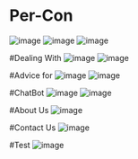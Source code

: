 # Per-Con
![image](https://user-images.githubusercontent.com/129970610/231265075-335b9bc3-add3-49ae-a4a5-f93774ff4e2a.png)
![image](https://user-images.githubusercontent.com/129970610/231265107-1a20f0dd-9657-4d78-bda8-4d173196f083.png)
![image](https://user-images.githubusercontent.com/129970610/231265143-238a81b4-5351-4576-8481-a4fadcf5ca4a.png)

#Dealing With
![image](https://user-images.githubusercontent.com/129970610/231265238-b78cd239-2f49-439d-8c80-66ea7e991c08.png)
![image](https://user-images.githubusercontent.com/129970610/231265255-20c54a4e-20d0-4f1b-b04c-97cbf3f5d819.png)

#Advice for 
![image](https://user-images.githubusercontent.com/129970610/231265331-4f92f21c-1365-49e8-a377-a8a1e3dea6af.png)
![image](https://user-images.githubusercontent.com/129970610/231265348-62166307-44e3-4632-9d1b-62b4ad13ae93.png)

#ChatBot
![image](https://user-images.githubusercontent.com/129970610/231265423-4938bd53-d847-40a7-bb42-ebf148579164.png)
![image](https://user-images.githubusercontent.com/129970610/231265446-edad3f75-fab9-41a9-97f0-8d70cb3ebad7.png)

#About Us
![image](https://user-images.githubusercontent.com/129970610/231265487-00b6988e-ebbf-4b49-9427-a6e37a3afb76.png)

#Contact Us
![image](https://user-images.githubusercontent.com/129970610/231265572-85783c61-f8aa-41f7-8fee-ec72a54056ee.png)

#Test 
![image](https://user-images.githubusercontent.com/129970610/231265616-b580a009-fe69-42b4-ad04-f73ce85ebead.png)
